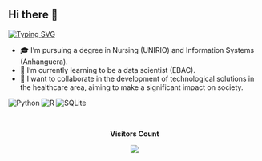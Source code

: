 ## Hi there 👋

<source media="(prefers-color-scheme: light)" srcset="https://user-images.githubusercontent.com/25423296/163456779-a8556205-d0a5-45e2-ac17-42d089e3c3f8.png">

[![Typing SVG](https://readme-typing-svg.herokuapp.com?font=Fira+Code&pause=1000&color=0B5701&width=435&separator=%3C&lines=Hello!+My+name+is+Rebecca+Nascimento%3CNursing;+Data+Scientist%3CWelcome+to+my+Github!+🙂+%F0%9F%99%82)](https://git.io/typing-svg)

- 🎓 I’m pursuing a degree in Nursing (UNIRIO) and Information Systems (Anhanguera).</strong>
- 🌱 I’m currently learning to be a data scientist (EBAC).</strong>
- 👯 I want to collaborate in the development of technological solutions in the healthcare area, aiming to make a significant impact on society.</strong>

![Python](https://img.shields.io/badge/python-3670A0?style=for-the-badge&logo=python&logoColor=ffdd54)
![R](https://img.shields.io/badge/r-%23276DC3.svg?style=for-the-badge&logo=r&logoColor=white)
![SQLite](https://img.shields.io/badge/sqlite-%2307405e.svg?style=for-the-badge&logo=sqlite&logoColor=white)

  <div align="center">
<br><p align="centre"><b>Visitors Count</b></p>  
<p align="center"><img align="center" src="https://profile-counter.glitch.me/{Marouane216}/count.svg" /></p> 
<br></div>

